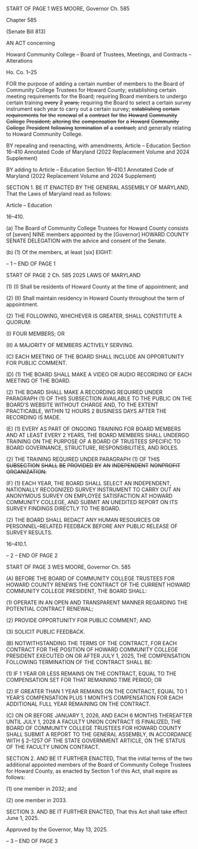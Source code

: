 START OF PAGE 1
WES MOORE, Governor Ch. 585

Chapter 585

(Senate Bill 813)

AN ACT concerning

Howard Community College – Board of Trustees, Meetings, and Contracts –
Alterations

Ho. Co. 1–25

FOR the purpose of adding a certain number of members to the Board of Community
College Trustees for Howard County; establishing certain meeting requirements for
the Board; requiring Board members to undergo certain training ~~every~~ ~~2~~ ~~years;~~
requiring the Board to select a certain survey instrument each year to carry out a
certain survey; ~~establishing~~ ~~certain~~ ~~requirements~~ ~~for~~ ~~the~~ ~~renewal~~ ~~of~~ ~~a~~ ~~contract~~ ~~for~~
~~the~~ ~~Howard~~ ~~Community~~ ~~College~~ ~~President;~~ ~~altering~~ ~~the~~ ~~compensation~~ ~~for~~ ~~a~~ ~~Howard~~
~~Community~~ ~~College~~ ~~President~~ ~~following~~ ~~termination~~ ~~of~~ ~~a~~ ~~contract;~~ and generally
relating to Howard Community College.

BY repealing and reenacting, with amendments,
Article – Education
Section 16–410
Annotated Code of Maryland
(2022 Replacement Volume and 2024 Supplement)

BY adding to
Article – Education
Section 16–410.1
Annotated Code of Maryland
(2022 Replacement Volume and 2024 Supplement)

SECTION 1. BE IT ENACTED BY THE GENERAL ASSEMBLY OF MARYLAND,
That the Laws of Maryland read as follows:

Article – Education

16–410.

(a) The Board of Community College Trustees for Howard County consists of
[seven] NINE members appointed by the [Governor] HOWARD COUNTY SENATE
DELEGATION with the advice and consent of the Senate.

(b) (1) Of the members, at least [six] EIGHT:

– 1 –
END OF PAGE 1

START OF PAGE 2
Ch. 585 2025 LAWS OF MARYLAND

(1) (I) Shall be residents of Howard County at the time of appointment;
and

(2) (II) Shall maintain residency in Howard County throughout the term
of appointment.

(2) THE FOLLOWING, WHICHEVER IS GREATER, SHALL CONSTITUTE A
QUORUM:

(I) FOUR MEMBERS; OR

(II) A MAJORITY OF MEMBERS ACTIVELY SERVING.

(C) EACH MEETING OF THE BOARD SHALL INCLUDE AN OPPORTUNITY FOR
PUBLIC COMMENT.

(D) (1) THE BOARD SHALL MAKE A VIDEO OR AUDIO RECORDING OF EACH
MEETING OF THE BOARD.

(2) THE BOARD SHALL MAKE A RECORDING REQUIRED UNDER
PARAGRAPH (1) OF THIS SUBSECTION AVAILABLE TO THE PUBLIC ON THE BOARD’S
WEBSITE WITHOUT CHARGE AND, TO THE EXTENT PRACTICABLE, WITHIN 12 HOURS
2 BUSINESS DAYS AFTER THE RECORDING IS MADE.

(E) (1) EVERY AS PART OF ONGOING TRAINING FOR BOARD MEMBERS
AND AT LEAST EVERY 2 YEARS, THE BOARD MEMBERS SHALL UNDERGO TRAINING
ON THE PURPOSE OF A BOARD OF TRUSTEES SPECIFIC TO BOARD GOVERNANCE,
STRUCTURE, RESPONSIBILITIES, AND ROLES.

(2) THE TRAINING REQUIRED UNDER PARAGRAPH (1) OF THIS
~~SUBSECTION~~ ~~SHALL~~ ~~BE~~ ~~PROVIDED~~ ~~BY~~ ~~AN~~ ~~INDEPENDENT~~ ~~NONPROFIT~~
~~ORGANIZATION.~~

(F) (1) EACH YEAR, THE BOARD SHALL SELECT AN INDEPENDENT,
NATIONALLY RECOGNIZED SURVEY INSTRUMENT TO CARRY OUT AN ANONYMOUS
SURVEY ON EMPLOYEE SATISFACTION AT HOWARD COMMUNITY COLLEGE, AND
SUBMIT AN UNEDITED REPORT ON ITS SURVEY FINDINGS DIRECTLY TO THE BOARD.

(2) THE BOARD SHALL REDACT ANY HUMAN RESOURCES OR
PERSONNEL–RELATED FEEDBACK BEFORE ANY PUBLIC RELEASE OF SURVEY
RESULTS.

16–410.1.

– 2 –
END OF PAGE 2

START OF PAGE 3
WES MOORE, Governor Ch. 585

(A) BEFORE THE BOARD OF COMMUNITY COLLEGE TRUSTEES FOR
HOWARD COUNTY RENEWS THE CONTRACT OF THE CURRENT HOWARD COMMUNITY
COLLEGE PRESIDENT, THE BOARD SHALL:

(1) OPERATE IN AN OPEN AND TRANSPARENT MANNER REGARDING
THE POTENTIAL CONTRACT RENEWAL;

(2) PROVIDE OPPORTUNITY FOR PUBLIC COMMENT; AND

(3) SOLICIT PUBLIC FEEDBACK.

(B) NOTWITHSTANDING THE TERMS OF THE CONTRACT, FOR EACH
CONTRACT FOR THE POSITION OF HOWARD COMMUNITY COLLEGE PRESIDENT
EXECUTED ON OR AFTER JULY 1, 2025, THE COMPENSATION FOLLOWING
TERMINATION OF THE CONTRACT SHALL BE:

(1) IF 1 YEAR OR LESS REMAINS ON THE CONTRACT, EQUAL TO THE
COMPENSATION SET FOR THAT REMAINING TIME PERIOD; OR

(2) IF GREATER THAN 1 YEAR REMAINS ON THE CONTRACT, EQUAL TO
1 YEAR’S COMPENSATION PLUS 1 MONTH’S COMPENSATION FOR EACH ADDITIONAL
FULL YEAR REMAINING ON THE CONTRACT.

(C) ON OR BEFORE JANUARY 1, 2026, AND EACH 6 MONTHS THEREAFTER
UNTIL JULY 1, 2028 A FACULTY UNION CONTRACT IS FINALIZED, THE BOARD OF
COMMUNITY COLLEGE TRUSTEES FOR HOWARD COUNTY SHALL SUBMIT A REPORT
TO THE GENERAL ASSEMBLY, IN ACCORDANCE WITH § 2–1257 OF THE STATE
GOVERNMENT ARTICLE, ON THE STATUS OF THE FACULTY UNION CONTRACT.

SECTION 2. AND BE IT FURTHER ENACTED, That the initial terms of the two
additional appointed members of the Board of Community College Trustees for Howard
County, as enacted by Section 1 of this Act, shall expire as follows:

(1) one member in 2032; and

(2) one member in 2033.

SECTION 3. AND BE IT FURTHER ENACTED, That this Act shall take effect June
1, 2025.

Approved by the Governor, May 13, 2025.

– 3 –
END OF PAGE 3